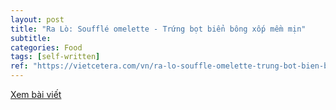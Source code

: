 ```yaml
---
layout: post
title: "Ra Lò: Soufflé omelette - Trứng bọt biển bông xốp mềm mịn"
subtitle: 
categories: Food
tags: [self-written]
ref: "https://vietcetera.com/vn/ra-lo-souffle-omelette-trung-bot-bien-bong-xop-mem-min"
---
```

[Xem bài viết](https://vietcetera.com/vn/ra-lo-souffle-omelette-trung-bot-bien-bong-xop-mem-min)
